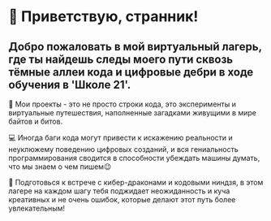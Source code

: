 
# 🚀 Приветствую, странник!

## Добро пожаловать в мой виртуальный лагерь, где ты найдешь следы моего пути сквозь тёмные аллеи кода и цифровые дебри в ходе обучения в 'Школе 21'. 

🔗 Мои проекты - это не просто строки кода, это эксперименты и виртуальные путешествия, наполненные загадками живущими в мире байтов и битов.    

💻 Иногда баги кода могут привести к искажению реальности и неуклюжему поведению цифровых созданий, и вся гениальность программирования сводится в способности убеждать машины думать, что мы знаем о чем пишем😉

🤖 Подготовься к встрече с кибер-драконами и кодовыми ниндзя, в этом лагере на каждом шагу тебя поджидает неожиданность и куча креативных и не очень ошибок, которые делают этот путь более увлекательным!
